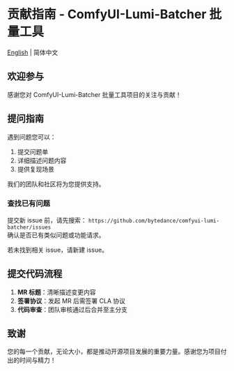 # 贡献指南 - ComfyUI-Lumi-Batcher 批量工具

[English](./CONTRIBUTING.md) | 简体中文

## 欢迎参与

感谢您对 ComfyUI-Lumi-Batcher 批量工具项目的关注与贡献！

## 提问指南

遇到问题您可以：

1. 提交问题单
2. 详细描述问题内容
3. 提供复现场景

我们的团队和社区将为您提供支持。

### 查找已有问题

提交新 issue 前，请先搜索：
`https://github.com/bytedance/comfyui-lumi-batcher/issues`  
确认是否已有类似问题或功能请求。

若未找到相关 issue，请新建 issue。

## 提交代码流程

1. **MR 标题**：清晰描述变更内容
2. **签署协议**：发起 MR 后需签署 CLA 协议
3. **代码审查**：团队审核通过后合并至主分支

## 致谢

您的每一个贡献，无论大小，都是推动开源项目发展的重要力量。感谢您为项目付出的时间与精力！

